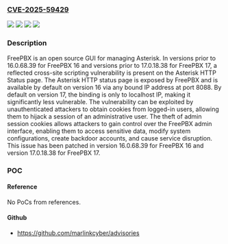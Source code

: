 ### [CVE-2025-59429](https://cve.mitre.org/cgi-bin/cvename.cgi?name=CVE-2025-59429)
![](https://img.shields.io/static/v1?label=Product&message=security-reporting&color=blue)
![](https://img.shields.io/static/v1?label=Version&message=%3C%2016.0.68.39%20&color=brightgreen)
![](https://img.shields.io/static/v1?label=Version&message=%3E%3D%2017.0.0%2C%20%3C%2017.0.18.38%20&color=brightgreen)
![](https://img.shields.io/static/v1?label=Vulnerability&message=CWE-79%3A%20Improper%20Neutralization%20of%20Input%20During%20Web%20Page%20Generation%20('Cross-site%20Scripting')&color=brightgreen)

### Description

FreePBX is an open source GUI for managing Asterisk. In versions prior to 16.0.68.39 for FreePBX 16 and versions prior to 17.0.18.38 for FreePBX 17, a reflected cross-site scripting vulnerability is present on the Asterisk HTTP Status page. The Asterisk HTTP status page is exposed by FreePBX and is available by default on version 16 via any bound IP address at port 8088. By default on version 17, the binding is only to localhost IP, making it significantly less vulnerable. The vulnerability can be exploited by unauthenticated attackers to obtain cookies from logged-in users, allowing them to hijack a session of an administrative user. The theft of admin session cookies allows attackers to gain control over the FreePBX admin interface, enabling them to access sensitive data, modify system configurations, create backdoor accounts, and cause service disruption. This issue has been patched in version 16.0.68.39 for FreePBX 16 and version 17.0.18.38 for FreePBX 17.

### POC

#### Reference
No PoCs from references.

#### Github
- https://github.com/marlinkcyber/advisories

